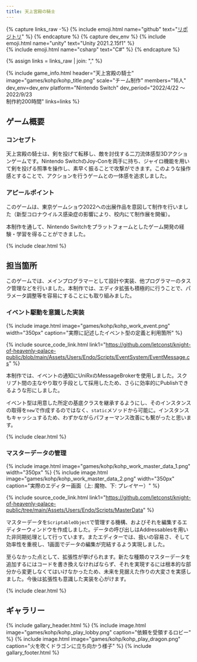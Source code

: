 ```yaml
---
title: 天上宮殿の騎士
---
```


{% capture links_raw -%}
    {% include emoji.html name="github" text="<a href='https://github.com/letconst/knight-of-heavenly-palace-public'>リポジトリ</a>" %}
{% endcapture %}
{% capture dev_env %}
    {% include emoji.html name="unity" text="Unity 2021.2.15f1" %}<br>
    {% include emoji.html name="csharp" text="C#" %}
{% endcapture %}

{% assign links = links_raw | join: "," %}

{% include game_info.html
    header="天上宮殿の騎士"
    image="games/kohp/kohp_title.png"
    scale="チーム制作"
    members="16人"
    dev_env=dev_env
    platform="Nintendo Switch"
    dev_period="2022/4/22 ～ 2022/9/23<br>制作約200時間"
    links=links
%}

## ゲーム概要

### コンセプト

天上宮殿の騎士は、剣を投げて転移し、敵を討伐する二刀流体感型3Dアクションゲームです。Nintendo SwitchのJoy-Conを両手に持ち、ジャイロ機能を用いて剣を投げる照準を操作し、素早く振ることで攻撃ができます。このような操作感とすることで、アクションを行うゲームとの一体感を追求しました。

### アピールポイント

このゲームは、東京ゲームショウ2022への出展作品を意図して制作を行いました（新型コロナウイルス感染症の影響により、校内にて制作展を開催）。

本制作を通して、Nintendo Switchをプラットフォームとしたゲーム開発の経験・学習を得ることができました。

{% include clear.html %}

## 担当箇所

このゲームでは、メインプログラマーとして設計や実装、他プログラマーのタスク管理などを行いました。本制作では、エディタ拡張も積極的に行うことで、パラメータ調整等を容易にすることにも取り組みました。

### イベント駆動を意識した実装

{% include image.html image="games/kohp/kohp_work_event.png" width="350px" caption="実際に記述したイベント型の定義と利用箇所" %}

{% include source_code_link.html
    link1="https://github.com/letconst/knight-of-heavenly-palace-public/blob/main/Assets/Users/Endo/Scripts/EventSystem/EventMessage.cs"
%}

本制作では、イベントの通知にUniRxのMessageBrokerを使用しました。スクリプト間の主なやり取り手段として採用したため、さらに効率的にPublishできるような形にしました。

イベント型は用意した所定の基底クラスを継承するようにし、そのインスタンスの取得を`new`で作成するのではなく、`static`メソッドから可能に。インスタンスもキャッシュするため、わずかながらパフォーマンス改善にも繋がったと思います。

{% include clear.html %}

### マスターデータの管理

{% include image.html image="games/kohp/kohp_work_master_data_1.png" width="350px" %}
{% include image.html image="games/kohp/kohp_work_master_data_2.png" width="350px" caption="実際のエディター画面（上: 魔物、下: プレイヤー）" %}

{% include source_code_link.html
    link1="https://github.com/letconst/knight-of-heavenly-palace-public/tree/main/Assets/Users/Endo/Scripts/MasterData"
%}

マスターデータを`ScriptableObject`で管理する機構、およびそれを編集するエディターウィンドウを作成しました。データの呼び出しはAddressablesを用いた非同期処理として行っています。またエディターでは、扱いの容易さ、そして効率性を重視し、1画面でデータの編集が完結するよう実現しました。

至らなかった点として、拡張性が挙げられます。新たな種類のマスターデータを追加するにはコードを書き換えなければならず、それを実現するには根本的な部分から変更しなくてはいけなかったため、未来を見据えた作りの大変さを実感しました。今後は拡張性も意識した実装を心がけます。

{% include clear.html %}

## ギャラリー

{% include gallary_header.html %}
    {% include image.html image="games/kohp/kohp_play_lobby.png" caption="依頼を受領するロビー" %}
    {% include image.html image="games/kohp/kohp_play_dragon.png" caption="火を吹くドラゴンに立ち向かう様子" %}
{% include gallary_footer.html %}
